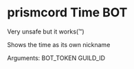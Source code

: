 # prismcord Time BOT

Very unsafe but it works(™)

Shows the time as its own nickname

Arguments: BOT_TOKEN GUILD_ID

